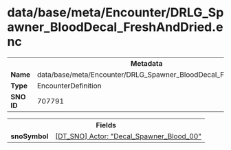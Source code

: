<h1>data/base/meta/Encounter/DRLG_Spawner_BloodDecal_FreshAndDried.enc</h1><table><tr><th colspan="100%">Metadata</th></tr><tr><td><b>Name</b></td><td>data/base/meta/Encounter/DRLG_Spawner_BloodDecal_FreshAndDried.enc</td></tr><tr><td><b>Type</b></td><td>EncounterDefinition</td></tr><tr><td><b>SNO ID</b></td><td>707791</td></tr></table>

<table><tr><th colspan="100%">Fields</th></tr><tr><td><b>snoSymbol</b></td><td><a href="..\Actor\Decal_Spawner_Blood_00.acr">[DT_SNO] Actor: "Decal_Spawner_Blood_00"</a></td></tr></table>

